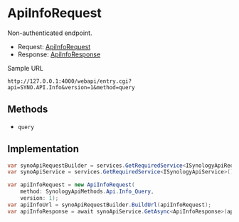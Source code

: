 # ApiInfoRequest

Non-authenticated endpoint.

- Request: [ApiInfoRequest](../src/Synology.Api.Sdk/SynologyApi/ApiInfo/Request/ApiInfoRequest.cs)
- Response: [ApiInfoResponse](../src/Synology.Api.Sdk/SynologyApi/ApiInfo/Response/ApiInfoResponse.cs)

Sample URL

```
http://127.0.0.1:4000/webapi/entry.cgi?api=SYNO.API.Info&version=1&method=query
```

## Methods

- `query`

## Implementation

```csharp
var synoApiRequestBuilder = services.GetRequiredService<ISynologyApiRequestBuilder>();
var synoApiService = services.GetRequiredService<ISynologyApiService>();

var apiInfoRequest = new ApiInfoRequest(
    method: SynologyApiMethods.Api.Info_Query,
    version: 1);
var apiInfoUrl = synoApiRequestBuilder.BuildUrl(apiInfoRequest);
var apiInfoResponse = await synoApiService.GetAsync<ApiInfoResponse>(apiInfoUrl, cancellationToken);
```
